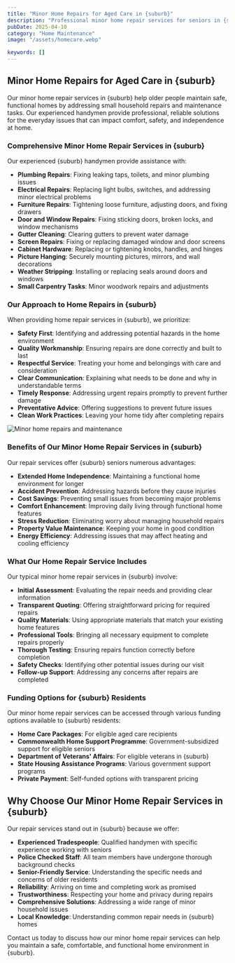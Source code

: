 ```yaml
---
title: "Minor Home Repairs for Aged Care in {suburb}"
description: "Professional minor home repair services for seniors in {suburb}. Our experienced handymen provide safe, reliable solutions for small household repairs to maintain a safe and comfortable living environment."
pubDate: 2025-04-10
category: "Home Maintenance"
image: "/assets/homecare.webp"

keywords: []
---
```


## Minor Home Repairs for Aged Care in {suburb}

Our minor home repair services in {suburb} help older people maintain safe, functional homes by addressing small household repairs and maintenance tasks. Our experienced handymen provide professional, reliable solutions for the everyday issues that can impact comfort, safety, and independence at home.

### Comprehensive Minor Home Repair Services in {suburb}

Our experienced {suburb} handymen provide assistance with:

- **Plumbing Repairs**: Fixing leaking taps, toilets, and minor plumbing issues
- **Electrical Repairs**: Replacing light bulbs, switches, and addressing minor electrical problems
- **Furniture Repairs**: Tightening loose furniture, adjusting doors, and fixing drawers
- **Door and Window Repairs**: Fixing sticking doors, broken locks, and window mechanisms
- **Gutter Cleaning**: Clearing gutters to prevent water damage
- **Screen Repairs**: Fixing or replacing damaged window and door screens
- **Cabinet Hardware**: Replacing or tightening knobs, handles, and hinges
- **Picture Hanging**: Securely mounting pictures, mirrors, and wall decorations
- **Weather Stripping**: Installing or replacing seals around doors and windows
- **Small Carpentry Tasks**: Minor woodwork repairs and adjustments

### Our Approach to Home Repairs in {suburb}

When providing home repair services in {suburb}, we prioritize:

- **Safety First**: Identifying and addressing potential hazards in the home environment
- **Quality Workmanship**: Ensuring repairs are done correctly and built to last
- **Respectful Service**: Treating your home and belongings with care and consideration
- **Clear Communication**: Explaining what needs to be done and why in understandable terms
- **Timely Response**: Addressing urgent repairs promptly to prevent further damage
- **Preventative Advice**: Offering suggestions to prevent future issues
- **Clean Work Practices**: Leaving your home tidy after completing repairs

![Minor home repairs and maintenance](/assets/homecare.webp)

### Benefits of Our Minor Home Repair Services in {suburb}

Our repair services offer {suburb} seniors numerous advantages:

- **Extended Home Independence**: Maintaining a functional home environment for longer
- **Accident Prevention**: Addressing hazards before they cause injuries
- **Cost Savings**: Preventing small issues from becoming major problems
- **Comfort Enhancement**: Improving daily living through functional home features
- **Stress Reduction**: Eliminating worry about managing household repairs
- **Property Value Maintenance**: Keeping your home in good condition
- **Energy Efficiency**: Addressing issues that may affect heating and cooling efficiency

### What Our Home Repair Service Includes

Our typical minor home repair services in {suburb} involve:

- **Initial Assessment**: Evaluating the repair needs and providing clear information
- **Transparent Quoting**: Offering straightforward pricing for required repairs
- **Quality Materials**: Using appropriate materials that match your existing home features
- **Professional Tools**: Bringing all necessary equipment to complete repairs properly
- **Thorough Testing**: Ensuring repairs function correctly before completion
- **Safety Checks**: Identifying other potential issues during our visit
- **Follow-up Support**: Addressing any concerns after repairs are completed

### Funding Options for {suburb} Residents

Our minor home repair services can be accessed through various funding options available to {suburb} residents:

- **Home Care Packages**: For eligible aged care recipients
- **Commonwealth Home Support Programme**: Government-subsidized support for eligible seniors
- **Department of Veterans' Affairs**: For eligible veterans in {suburb}
- **State Housing Assistance Programs**: Various government support programs
- **Private Payment**: Self-funded options with transparent pricing

## Why Choose Our Minor Home Repair Services in {suburb}

Our repair services stand out in {suburb} because we offer:

- **Experienced Tradespeople**: Qualified handymen with specific experience working with seniors
- **Police Checked Staff**: All team members have undergone thorough background checks
- **Senior-Friendly Service**: Understanding the specific needs and concerns of older residents
- **Reliability**: Arriving on time and completing work as promised
- **Trustworthiness**: Respecting your home and privacy during repairs
- **Comprehensive Solutions**: Addressing a wide range of minor household issues
- **Local Knowledge**: Understanding common repair needs in {suburb} homes

Contact us today to discuss how our minor home repair services can help you maintain a safe, comfortable, and functional home environment in {suburb}. 